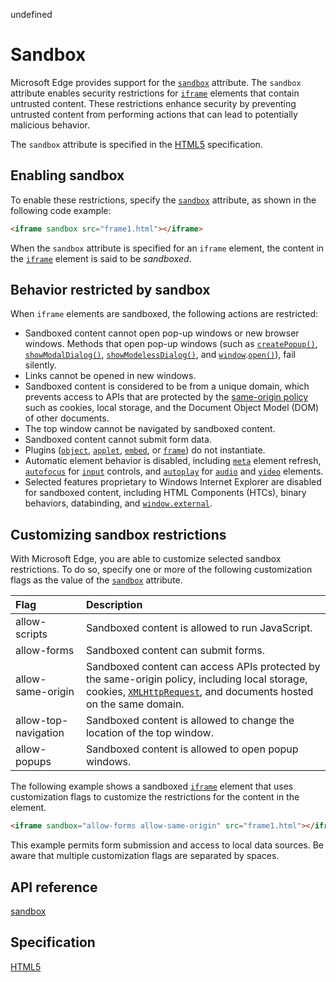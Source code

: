 undefined
# Sandbox


Microsoft Edge provides support for the [`sandbox`](http://go.microsoft.com/fwlink/p/?LinkID=233101) attribute. The `sandbox` attribute enables security restrictions for [`iframe`](https://msdn.microsoft.com/library/ms535258) elements that contain untrusted content. These restrictions enhance security by preventing untrusted content from performing actions that can lead to potentially malicious behavior.

The `sandbox` attribute is specified in the [HTML5](https://www.w3.org/TR/html5/embedded-content-0.html#attr-iframe-sandbox) specification.

## Enabling sandbox

To enable these restrictions, specify the [`sandbox`](http://go.microsoft.com/fwlink/p/?LinkID=233101) attribute, as shown in the following code example:

```html
<iframe sandbox src="frame1.html"></iframe>
```


When the `sandbox` attribute is specified for an `iframe` element, the content in the [`iframe`](https://msdn.microsoft.com/library/ms535258) element is said to be *sandboxed*.

## Behavior restricted by sandbox

When `iframe` elements are sandboxed, the following actions are restricted:

* Sandboxed content cannot open pop-up windows or new browser windows. Methods that open pop-up windows (such as [`createPopup()`](http://go.microsoft.com/fwlink/p/?LinkId=233330), [`showModalDialog()`](http://go.microsoft.com/fwlink/p/?LinkId=233331), [`showModelessDialog()`](https://msdn.microsoft.com/library/ms536761), and [`window`](http://go.microsoft.com/fwlink/p/?LinkID=209636).[`open()`](http://go.microsoft.com/fwlink/p/?LinkId=233333)), fail silently.
* Links cannot be opened in new windows.
* Sandboxed content is considered to be from a unique domain, which prevents access to APIs that are protected by the [same-origin policy](http://go.microsoft.com/fwlink/p/?LinkID=141677) such as cookies, local storage, and the Document Object Model (DOM) of other documents.
* The top window cannot be navigated by sandboxed content.
* Sandboxed content cannot submit form data.
* Plugins ([`object`](https://msdn.microsoft.com/library/ms535859), [`applet`](https://msdn.microsoft.com/library/ms535183), [`embed`](https://msdn.microsoft.com/library/ms535245), or [`frame`](https://msdn.microsoft.com/library/ms535250)) do not instantiate.
* Automatic element behavior is disabled, including [`meta`](https://msdn.microsoft.com/library/ms535853) element refresh, [`autofocus`](http://go.microsoft.com/fwlink/p/?LinkId=233308) for [`input`](https://msdn.microsoft.com/library/ms535260) controls, and [`autoplay`](http://go.microsoft.com/fwlink/p/?LinkId=233334) for [`audio`](http://go.microsoft.com/fwlink/p/?LinkID=197449) and [`video`](http://go.microsoft.com/fwlink/p/?LinkID=197448) elements.
* Selected features proprietary to Windows Internet Explorer are disabled for sandboxed content, including HTML Components (HTCs), binary behaviors, databinding, and [`window.external`](http://go.microsoft.com/fwlink/p/?LinkId=233335).

## Customizing sandbox restrictions


With Microsoft Edge, you are able to customize selected sandbox restrictions. To do so, specify one or more of the following customization flags as the value of the [`sandbox`](http://go.microsoft.com/fwlink/p/?LinkID=233101) attribute.


Flag | Description
:------ | :-------
allow-scripts | Sandboxed content is allowed to run JavaScript.
allow-forms | Sandboxed content can submit forms.
allow-same-origin | Sandboxed content can access APIs protected by the same-origin policy, including local storage, cookies, [`XMLHttpRequest`](http://go.microsoft.com/fwlink/p/?LinkId=233336), and documents hosted on the same domain.
allow-top-navigation | Sandboxed content is allowed to change the location of the top window.
allow-popups | Sandboxed content is allowed to open popup windows.


The following example shows a sandboxed [`iframe`](https://msdn.microsoft.com/library/ms535258) element that uses customization flags to customize the restrictions for the content in the element.

```html
<iframe sandbox="allow-forms allow-same-origin" src="frame1.html"></iframe>
```

This example permits form submission and access to local data sources. Be aware that multiple customization flags are separated by spaces.

## API reference

[sandbox](https://msdn.microsoft.com/library/Hh772930)

## Specification

[HTML5](https://www.w3.org/TR/html5/embedded-content-0.html#attr-iframe-sandbox)

